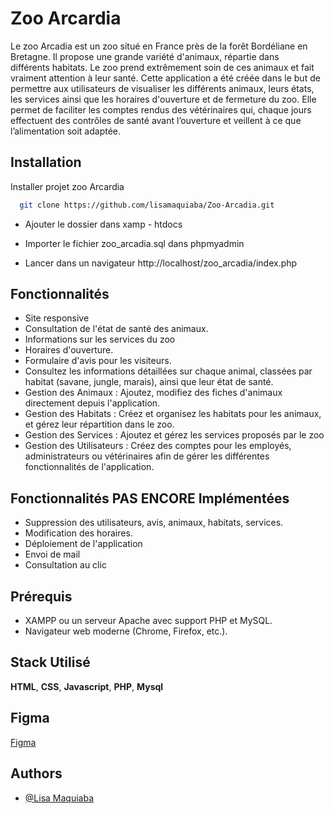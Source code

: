 # Zoo Arcardia

Le zoo Arcadia est un zoo situé en France près de la forêt Bordéliane en Bretagne. Il propose une grande variété d'animaux, répartie dans différents habitats. Le zoo prend extrêmement soin de ces animaux et fait vraiment attention à leur santé. Cette application a été créée dans le but de permettre aux utilisateurs de visualiser les différents animaux, leurs états, les services ainsi que les horaires d'ouverture et de fermeture du zoo. Elle permet de faciliter les comptes rendus des vétérinaires qui, chaque jours effectuent des contrôles de santé avant l’ouverture et veillent à ce que l’alimentation soit adaptée.



## Installation

Installer projet zoo Arcardia

```bash
  git clone https://github.com/lisamaquiaba/Zoo-Arcadia.git
```

- Ajouter le dossier dans xamp - htdocs

- Importer le fichier zoo_arcadia.sql dans phpmyadmin

- Lancer dans un navigateur http://localhost/zoo_arcadia/index.php


## Fonctionnalités
- Site responsive
- Consultation de l'état de santé des animaux.
- Informations sur les services du zoo
- Horaires d'ouverture.
- Formulaire d'avis pour les visiteurs.
- Consultez les informations détaillées sur chaque animal, classées par habitat (savane, jungle, marais), ainsi que leur état de santé.
- Gestion des Animaux : Ajoutez, modifiez des fiches d'animaux directement depuis l'application.
- Gestion des Habitats : Créez et organisez les habitats pour les animaux, et gérez leur répartition dans le zoo.
- Gestion des Services : Ajoutez et gérez les services proposés par le zoo
- Gestion des Utilisateurs : Créez des comptes pour les employés, administrateurs ou vétérinaires afin de gérer les différentes fonctionnalités de l'application.

## Fonctionnalités PAS ENCORE Implémentées
 - Suppression des utilisateurs, avis, animaux, habitats, services.
 - Modification des horaires.
 - Déploiement de l'application
 - Envoi de mail
 - Consultation au clic

## Prérequis

- XAMPP ou un serveur Apache avec support PHP et MySQL.
- Navigateur web moderne (Chrome, Firefox, etc.).




   
## Stack Utilisé

**HTML**, **CSS**, **Javascript**, **PHP**, **Mysql**

## Figma
[Figma](https://www.figma.com/design/bb514bURMqQBPCgJXxginv/Zoo-Arcadia?t=LTZrTsjHbnATFFbl-1)
## Authors

- [@Lisa Maquiaba](https://github.com/lisamaquiaba)
